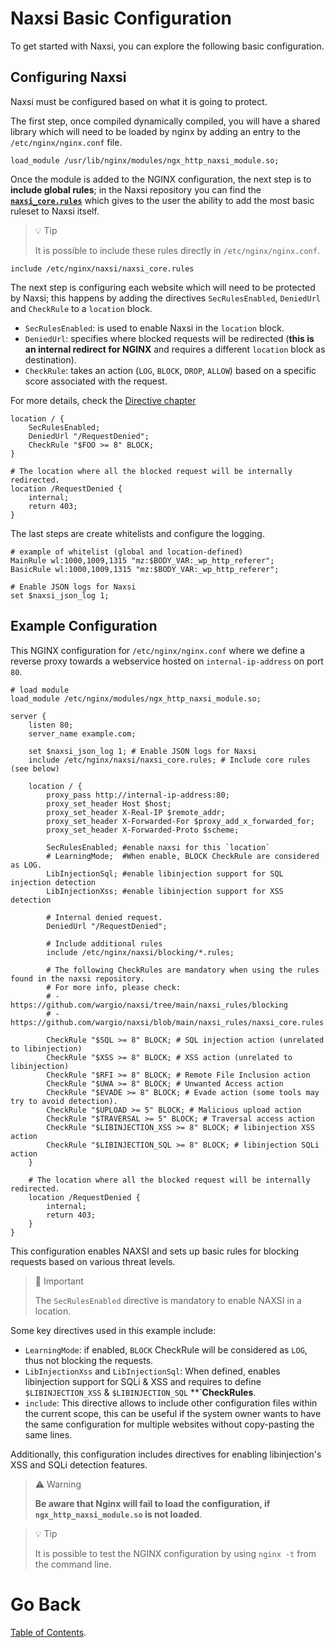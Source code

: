 # **Naxsi Basic Configuration**

To get started with Naxsi, you can explore the following basic configuration.

## **Configuring Naxsi**

Naxsi must be configured based on what it is going to protect.

The first step, once compiled dynamically compiled, you will have a shared library which will need to be loaded by nginx by adding an entry to the `/etc/nginx/nginx.conf` file.

```nginx
load_module /usr/lib/nginx/modules/ngx_http_naxsi_module.so;
```

Once the module is added to the NGINX configuration, the next step is to **include global rules**; in the Naxsi repository you can find the [**`naxsi_core.rules`**](https://github.com/wargio/naxsi/blob/main/naxsi_rules/naxsi_core.rules) which gives to the user the ability to add the most basic ruleset to Naxsi itself.

> 💡 Tip
>
> It is possible to include these rules directly in `/etc/nginx/nginx.conf`.

```nginx
include /etc/nginx/naxsi/naxsi_core.rules
```

The next step is configuring each website which will need to be protected by Naxsi; this happens by adding the directives `SecRulesEnabled`, `DeniedUrl` and `CheckRule` to a `location` block.

* `SecRulesEnabled`: is used to enable Naxsi in the `location` block.
* `DeniedUrl`: specifies where blocked requests will be redirected (**this is an internal redirect for NGINX** and requires a different `location` block as destination).
* `CheckRule`: takes an action (`LOG`, `BLOCK`, `DROP`, `ALLOW`) based on a specific score associated with the request.

For more details, check the [Directive chapter](directives.md)

```nginx
location / {
	SecRulesEnabled;
	DeniedUrl "/RequestDenied";
	CheckRule "$FOO >= 8" BLOCK;
}

# The location where all the blocked request will be internally redirected.
location /RequestDenied {
	internal;
	return 403;
}
```

The last steps are create whitelists and configure the logging.

```nginx
# example of whitelist (global and location-defined)
MainRule wl:1000,1009,1315 "mz:$BODY_VAR:_wp_http_referer";
BasicRule wl:1000,1009,1315 "mz:$BODY_VAR:_wp_http_referer";

# Enable JSON logs for Naxsi
set $naxsi_json_log 1;
```

## **Example Configuration**

This NGINX configuration for `/etc/nginx/nginx.conf` where we define a reverse proxy towards a webservice hosted on `internal-ip-address` on port `80`.

```nginx
# load module
load_module /etc/nginx/modules/ngx_http_naxsi_module.so;

server {
	listen 80;
	server_name example.com;

	set $naxsi_json_log 1; # Enable JSON logs for Naxsi
	include /etc/nginx/naxsi/naxsi_core.rules; # Include core rules (see below)

	location / {
		proxy_pass http://internal-ip-address:80;
		proxy_set_header Host $host;
		proxy_set_header X-Real-IP $remote_addr;
		proxy_set_header X-Forwarded-For $proxy_add_x_forwarded_for;
		proxy_set_header X-Forwarded-Proto $scheme;

		SecRulesEnabled; #enable naxsi for this `location`
		# LearningMode;  #When enable, BLOCK CheckRule are considered as LOG.
		LibInjectionSql; #enable libinjection support for SQL injection detection
		LibInjectionXss; #enable libinjection support for XSS detection

		# Internal denied request.
		DeniedUrl "/RequestDenied";

		# Include additional rules
		include /etc/nginx/naxsi/blocking/*.rules;

		# The following CheckRules are mandatory when using the rules found in the naxsi repository.
		# For more info, please check:
		# - https://github.com/wargio/naxsi/tree/main/naxsi_rules/blocking
		# - https://github.com/wargio/naxsi/blob/main/naxsi_rules/naxsi_core.rules

		CheckRule "$SQL >= 8" BLOCK; # SQL injection action (unrelated to libinjection)
		CheckRule "$XSS >= 8" BLOCK; # XSS action (unrelated to libinjection)
		CheckRule "$RFI >= 8" BLOCK; # Remote File Inclusion action
		CheckRule "$UWA >= 8" BLOCK; # Unwanted Access action
		CheckRule "$EVADE >= 8" BLOCK; # Evade action (some tools may try to avoid detection).
		CheckRule "$UPLOAD >= 5" BLOCK; # Malicious upload action
		CheckRule "$TRAVERSAL >= 5" BLOCK; # Traversal access action
		CheckRule "$LIBINJECTION_XSS >= 8" BLOCK; # libinjection XSS action
		CheckRule "$LIBINJECTION_SQL >= 8" BLOCK; # libinjection SQLi action
	}

	# The location where all the blocked request will be internally redirected.
	location /RequestDenied {
		internal;
		return 403;
	}
}
```

This configuration enables NAXSI and sets up basic rules for blocking requests based on various threat levels.

> 📣 Important
>
> The `SecRulesEnabled` directive is mandatory to enable NAXSI in a location.

Some key directives used in this example include:

* `LearningMode`: if enabled, `BLOCK` CheckRule will be considered as `LOG`, thus not blocking the requests.
* `LibInjectionXss` and `LibInjectionSql`: When defined, enables libinjection support for SQLi & XSS and requires to define `$LIBINJECTION_XSS` & `$LIBINJECTION_SQL` **`**CheckRules**.
* `include`: This directive allows to include other configuration files within the current scope, this can be useful if the system owner wants to have the same configuration for multiple websites without copy-pasting the same lines.

Additionally, this configuration includes directives for enabling libinjection's XSS and SQLi detection features.

> ⚠️ Warning
>
> **Be aware that Nginx will fail to load the configuration, if `ngx_http_naxsi_module.so` is not loaded**.

> 💡 Tip
>
> It is possible to test the NGINX configuration by using `nginx -t` from the command line.

# Go Back

[Table of Contents](index.md).
